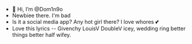 - 👋 Hi, I’m @Dom1n9o 
- Newbiee there. I'm bad 
- Is it a social media app? Any hot girl there? I love whores 💕
- Love this lyrics --  Givenchy  LouisV  DoubleV  icey, wedding ring  better things  better half  wifey. 

<!---
Dom1n9o/Dom1n9o is a ✨ special ✨ repository because its `README.md` (this file) appears on your GitHub profile.
You can click the Preview link to take a look at your changes.
--->
